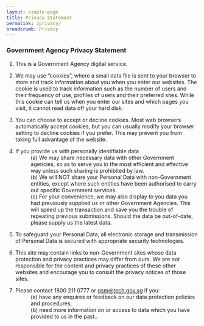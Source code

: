 ```yaml
---
layout: simple-page
title: Privacy Statement
permalink: /privacy/
breadcrumb: Privacy
---
```


### **Government Agency Privacy Statement**
<ol>
  <li>
    <p>This is a Government Agency digital service.</p>
  </li>
  <li>
    <p>We may use “cookies”, where a small data file is sent to your browser to store and track information about you when you enter our websites. The cookie is used to track information such as the number of users and their frequency of use, profiles of users and their preferred sites. While this cookie can tell us when you enter our sites and which pages you visit, it cannot read data off your hard disk.</p>
  </li>
  <li>
    <p>You can choose to accept or decline cookies. Most web browsers automatically accept cookies, but you can usually modify your browser setting to decline cookies if you prefer. This may prevent you from taking full advantage of the website.</p>
  </li>
  <li>
    <dl>
      <dt>If you provide us with personally identifiable data</dt>
      <dd>(a) We may share necessary data with other Government agencies, so as to serve you in the most efficient and effective way unless such sharing is prohibited by law.</dd>
      <dd>(b) We will NOT share your Personal Data with non-Government entities, except where such entities have been authorised to carry out specific Government services.</dd>
      <dd>(c) For your convenience, we may also display to you data you had previously supplied us or other Government Agencies.  This will speed up the transaction and save you the trouble of repeating previous submissions. Should the data be out-of-date, please supply us the latest data.</dd>
    </dl>
  </li>
  <li>
    <p>To safeguard your Personal Data, all electronic storage and transmission of Personal Data is secured with appropriate security technologies.</p>
  </li>
  <li>
    <p>This site may contain links to non-Government sites whose data protection and privacy practices may differ from ours.  We are not responsible for the content and privacy practices of these other websites and encourage you to consult the privacy notices of those sites.</p>
  </li>
  <li>
    <dl>
      <dt>Please contact 1800 211 0777 or <a href="mailto:qsm@tech.gov.sg">qsm@tech.gov.sg</a> if you:</dt>
      <dd>(a) have any enquires or feedback on our data protection policies and procedures,</dd>
      <dd>(b) need more information on or access to data which you have provided to us in the past..</dd>
    </dl>
  </li>
</ol>
